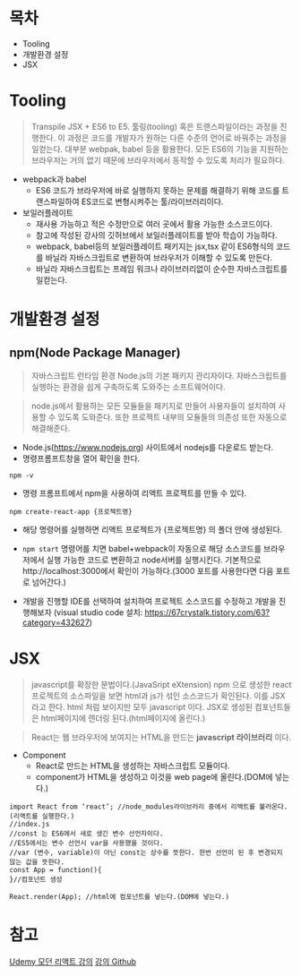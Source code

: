 # 목차
- Tooling
- 개발환경 설정
- JSX
# Tooling
> Transpile JSX + ES6 to E5. 
> 툴링(tooling) 혹은 트랜스파일이라는 과정을 진행한다. 이 과정은 코드를 개발자가 원하는 다른 수준의 언어로 바꿔주는 과정을 일컫는다. 대부분 webpak, babel 등을 활용한다.
> 모든 ES6의 기능을 지원하는 브라우저는 거의 없기 때문에 브라우저에서 동작할 수 있도록 처리가 필요하다.  
- webpack과 babel
  - ES6 코드가 브라우저에 바로 실행하지 못하는 문제를 해결하기 위해 코드를 트랜스파일하여 ES코드로 변형시켜주는 툴/라이브러리이다.
- 보일러플레이트
  - 재사용 가능하고 적은 수정만으로 여러 곳에서 활용 가능한 소스코드이다. 
  - 참고에 작성된 강사의 깃허브에서 보일러플레이트를 받아 학습이 가능하다.
  - webpack, babel등의 보일러플레이트 패키지는 jsx,tsx 같이 ES6형식의 코드를 바닐라 자바스크립트로 변환하여 브라우저가 이해할 수 있도록 만든다.
  - 바닐라 자바스크립트는 프레임 워크나 라이브러리없이 순수한 자바스크립트를 일컫는다.

# 개발환경 설정
## npm(Node Package Manager)
> 자바스크립트 런타임 환경 Node.js의 기본 패키지 관리자이다.
> 자바스크립트를 실행하는 환경을 쉽게 구축하도록 도와주는 소프트웨어이다.

> node.js에서 활용하는 모든 모듈들을 패키지로 만들어 사용자들이 설치하여 사용할 수 있도록 도와준다. 또한 프로젝트 내부의 모듈들의 의존성 또한 자동으로 해결해준다.
- Node.js(https://www.nodejs.org) 사이트에서 nodejs를 다운로드 받는다.
- 명령프롬프트창을 열어 확인을 한다.
```
npm -v
```
- 명령 프롬프트에서 npm을 사용하여 리액트 프로젝트를 만들 수 있다.
```
npm create-react-app {프로젝트명}
```
- 해당 명령어를 실행하면 리액트 프로젝트가 {프로젝트명} 의 폴더 안에 생성된다.
- ```npm start``` 명령어를 치면 babel+webpack이 자동으로 해당 소스코드를 브라우저에서 실행 가능한 코드로 변환하고 node서버를 실행시킨다. 기본적으로 http://localhost:3000에서 확인이 가능하다.(3000  포트를 사용한다면 다음 포트로 넘어간다.)

- 개발을 진행할 IDE를 선택하여 설치하여 프로젝트 소스코드를 수정하고 개발을 진행해보자 (visual studio code 설치: https://67crystalk.tistory.com/63?category=432627)
# JSX
> javascript를 확장한 문법이다.(JavaSript eXtension)
> npm 으로 생성한 react 프로젝트의 소스파일을 보면 html과 js가 섞인 소스코드가 확인된다. 이를 JSX라고 한다. html 처럼 보이지만 모두 javascript 이다. JSX로 생성된 컴포넌트들은 html페이지에 렌더링 된다.(html페이지에 올린다.)

> React는 웹 브라우저에 보여지는 HTML을 만드는 **javascript 라이브러리** 이다.
- Component
  - React로 만드는 HTML을 생성하는 자바스크립트 모듈이다.
  - component가 HTML을 생성하고 이것을 web page에 올린다.(DOM에 넣는다.)
```
import React from ‘react’; //node_modules라이브러리 중에서 리액트를 불러온다. (리액트를 실행한다.)
//index.js
//const 는 ES6에서 새로 생긴 변수 선언자이다.
//ES5에서는 변수 선언시 var을 사용했을 것이다.
//var (변수, variable)이 아닌 const는 상수를 뜻한다. 한번 선언이 된 후 변경되지 않는 값을 뜻한다.
const App = function(){
}//컴포넌트 생성

React.render(App); //html에 컴포넌트를 넣는다.(DOM에 넣는다.)
```

# 참고
[Udemy 모던 리액트 강의](https://udemy.com)
[강의 Github](https://github.com/stephengrider)
